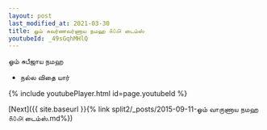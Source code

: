 ```yaml
---
layout: post
last_modified_at: 2021-03-30
title: ஓம் சுவர்ணவர்ணாய நமஹ ௧௦௮ டைம்ஸ்
youtubeId: _49sGqhMHlQ
---
```

 
 
 ஓம் சுபீஜாய நமஹ  
 
 -  நல்ல விதை யார் 
 
  
 
  
 
 
 
 
 
 


{% include youtubePlayer.html id=page.youtubeId %}
 
[Next]({{ site.baseurl }}{% link  split2/_posts/2015-09-11-ஓம் வாருணாய நமஹ ௧௦௮ டைம்ஸ்.md%})
 
